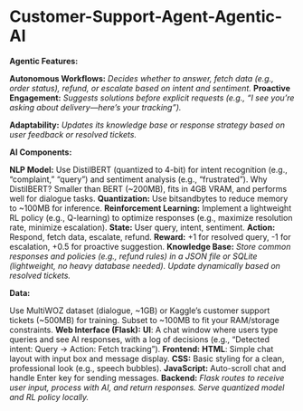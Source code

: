 # Customer-Support-Agent-Agentic-AI

**Agentic Features:**

**Autonomous Workflows:** *Decides whether to answer, fetch data (e.g., order status), refund, or escalate based on intent and sentiment.*
**Proactive Engagement:** *Suggests solutions before explicit requests (e.g., “I see you’re asking about delivery—here’s your tracking”).*

**Adaptability:** *Updates its knowledge base or response strategy based on user feedback or resolved tickets.*

**AI Components:**

**NLP Model:**
Use DistilBERT (quantized to 4-bit) for intent recognition (e.g., “complaint,” “query”) and sentiment analysis (e.g., “frustrated”).
Why DistilBERT? Smaller than BERT (~200MB), fits in 4GB VRAM, and performs well for dialogue tasks.
**Quantization:** Use bitsandbytes to reduce memory to ~100MB for inference.
**Reinforcement Learning:**
Implement a lightweight RL policy (e.g., Q-learning) to optimize responses (e.g., maximize resolution rate, minimize escalation).
**State:** User query, intent, sentiment.
**Action:** Respond, fetch data, escalate, refund.
**Reward:** +1 for resolved query, -1 for escalation, +0.5 for proactive suggestion.
**Knowledge Base:**
*Store common responses and policies (e.g., refund rules) in a JSON file or SQLite (lightweight, no heavy database needed).
Update dynamically based on resolved tickets.*

**Data:**

Use MultiWOZ dataset (dialogue, ~1GB) or Kaggle’s customer support tickets (~500MB) for training.
Subset to ~100MB to fit your RAM/storage constraints.
**Web Interface (Flask):**
**UI**: A chat window where users type queries and see AI responses, with a log of decisions (e.g., “Detected intent: Query → Action: Fetch tracking”).
**Frontend:**
**HTML**: Simple chat layout with input box and message display.
**CSS:** Basic styling for a clean, professional look (e.g., speech bubbles).
**JavaScript:** Auto-scroll chat and handle Enter key for sending messages.
**Backend:**
*Flask routes to receive user input, process with AI, and return responses.
Serve quantized model and RL policy locally.*
